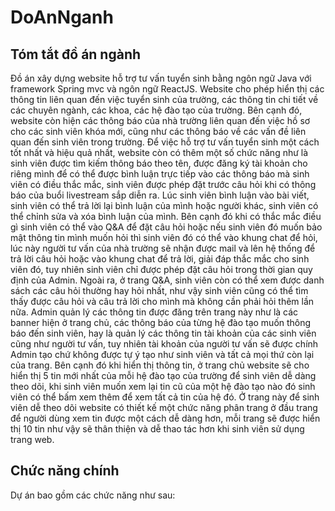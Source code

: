 # DoAnNganh

## Tóm tắt đồ án ngành

Đồ án xây dựng website hỗ trợ tư vấn tuyển sinh bằng ngôn ngữ Java với framework Spring mvc và ngôn ngữ ReactJS. Website cho phép hiển thị các thông tin liên quan đến việc tuyển sinh của trường, các thông tin chi tiết về các chuyên ngành, các khoa, các hệ đào tạo của trường. Bên cạnh đó, website còn hiện các thông báo của nhà trường liên quan đến việc hồ sơ cho các sinh viên khóa mới, cũng như các thông báo về các vấn đề liên quan đến sinh viên trong trường. Để việc hỗ trợ tư vấn tuyển sinh một cách tốt nhất và hiệu quả nhất, website còn có thêm một số chức năng như là sinh viên được tìm kiếm thông báo theo tên, được đăng ký tài khoản cho riêng mình để có thể được bình luận trực tiếp vào các thông báo mà sinh viên có điều thắc mắc, sinh viên được phép đặt trước câu hỏi khi có thông báo của buổi livestream sắp diễn ra. Lúc sinh viên bình luận vào bài viết, sinh viên có thể trả lời lại bình luận của mình hoặc người khác, sinh viên có thể chỉnh sửa và xóa bình luận của mình. Bên cạnh đó khi có thắc mắc điều gì sinh viên có thể vào Q&A để đặt câu hỏi hoặc nếu sinh viên đó muốn bảo mật thông tin mình muốn hỏi thì sinh viên đó có thể vào khung chat để hỏi, lúc này người tư vấn của nhà trường sẽ nhận được mail và lên hệ thống để trả lời câu hỏi hoặc vào khung chat để trả lời, giải đáp thắc mắc cho sinh viên đó, tuy nhiên sinh viên chỉ được phép đặt câu hỏi trong thời gian quy định của Admin. Ngoài ra, ở trang Q&A, sinh viên còn có thể xem được danh sách các câu hỏi thường hay hỏi nhất, như vậy sinh viên cũng có thể tìm thấy được câu hỏi và câu trả lời cho mình mà không cần phải hỏi thêm lần nữa. Admin quản lý các thông tin được đăng trên trang này như là các banner hiện ở trang chủ, các thông báo của từng hệ đào tạo muốn thông báo đến sinh viên, hay là quản lý các thông tin tài khoản của các sinh viên cũng như người tư vấn, tuy nhiên tài khoản của người tư vấn sẽ được chính Admin tạo chứ không được tự ý tạo như sinh viên và tất cả mọi thứ còn lại của trang. Bên cạnh đó khi hiển thị thông tin, ở trang chủ website sẽ cho hiển thị 5 tin mới nhất của mỗi hệ đào tạo của trường để sinh viên dễ dàng theo dõi, khi sinh viên muốn xem lại tin cũ của một hệ đào tạo nào đó sinh viên có thể bấm xem thêm để xem tất cả tin của hệ đó. Ở trang này để sinh viên dễ theo dõi website có thiết kế một chức năng phân trang ở đầu trang để người dùng xem tin được một cách dễ dàng hơn, mỗi trang sẽ được hiển thị 10 tin như vậy sẽ thân thiện và dễ thao tác hơn khi sinh viên sử dụng trang web.

## Chức năng chính

Dự án bao gồm các chức năng như sau:
